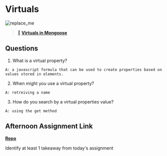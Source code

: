 # Virtuals

![replace_me](https://codeworks.blob.core.windows.net/public/assets/img/illustrations/placeholder.svg)

> **📖 [Virtuals in Mongoose](https://codeworksacademy.com/fs-student-guide/resources/wk5/04-Virtuals)**

## Questions

1. What is a virtual property?

`A: a javascript formula that can be used to create properties based on values stored in elements.`

2. When might you use a virtual property? 

`A: retreiving a name`

3. How do you search by a virtual properties value?

`A: using the get method`

## Afternoon Assignment Link

**[Repo](https://github.com/Molly-Nettleton/<ASSIGNMENT_REPO>)**

Identify at least 1 takeaway from today's assignment

